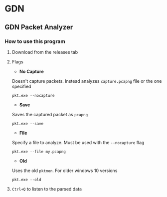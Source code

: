 # GDN
## GDN Packet Analyzer

### How to use this program
1. Download from the releases tab
2. Flags
    - **No Capture**

    Doesn't capture packets. Instead analyzes `capture.pcapng` file or the one specified
    ```
    pkt.exe --nocapture
    ```

    - **Save**

    Saves the captured packet as `pcapng`
    ```
    pkt.exe --save
    ```

    - **File**

    Specify a file to analyze. Must be used with the `--nocapture` flag
    ```
    pkt.exe --file my.pcapng
    ```

    - **Old**

    Uses the old `pktmon`. For older windows 10 versions

    ```
    pkt.exe --old
    ```

3. `Ctrl+Q` to listen to the parsed data